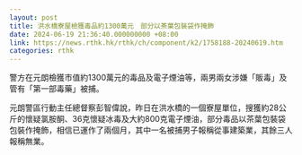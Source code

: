 ```yaml
---
layout: post
title: 洪水橋寮屋檢獲毒品約1300萬元　部分以茶葉包裝袋作掩飾
date: 2024-06-19 21:36:40.000000000 +08:00
link: https://news.rthk.hk/rthk/ch/component/k2/1758188-20240619.htm
categories: rthk
---
```


警方在元朗檢獲市值約1300萬元的毒品及電子煙油等，兩男兩女涉嫌「販毒」及管有「第一部毒藥」被捕。

元朗警區行動主任總督察彭智偉說，昨日在洪水橋的一個寮屋單位，搜獲約28公斤的懷疑氯胺酮、36克懷疑冰毒及大約800克電子煙油，部分毒品以茶葉包裝袋包裝作掩飾，相信已運作了兩個月，其中一名被捕男子報稱從事建築業，其餘三人報稱無業。
